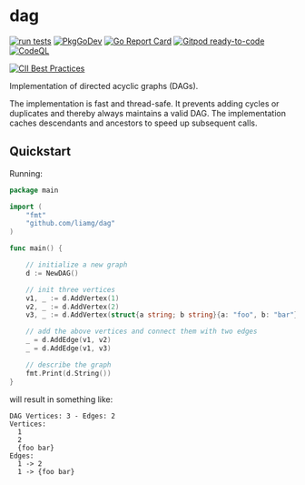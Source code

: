 # dag

[![run tests](https://github.com/liamg/dag/workflows/Run%20Tests/badge.svg?branch=master)](https://github.com/liamg/dag/actions?query=branch%3Amaster)
[![PkgGoDev](https://pkg.go.dev/badge/github.com/liamg/dag)](https://pkg.go.dev/github.com/liamg/dag)
[![Go Report Card](https://goreportcard.com/badge/github.com/liamg/dag)](https://goreportcard.com/report/github.com/liamg/dag)
[![Gitpod ready-to-code](https://img.shields.io/badge/Gitpod-ready--to--code-blue?logo=gitpod)](https://gitpod.io/#https://github.com/liamg/dag)
[![CodeQL](https://github.com/liamg/dag/actions/workflows/codeql-analysis.yml/badge.svg)](https://github.com/liamg/dag/actions/workflows/codeql-analysis.yml)
<!--[![Scorecards supply-chain security](https://github.com/liamg/dag/actions/workflows/scorecards.yml/badge.svg)](https://github.com/liamg/dag/actions/workflows/scorecards.yml)-->
[![CII Best Practices](https://bestpractices.coreinfrastructure.org/projects/6402/badge)](https://bestpractices.coreinfrastructure.org/projects/6402)


Implementation of directed acyclic graphs (DAGs).

The implementation is fast and thread-safe. It prevents adding cycles or 
duplicates and thereby always maintains a valid DAG. The implementation caches
descendants and ancestors to speed up subsequent calls. 

<!--
github.com/liamg/dag:

3.770388s to add 597871 vertices and 597870 edges
1.578741s to get descendants
0.143887s to get descendants 2nd time
0.444065s to get descendants ordered
0.000008s to get children
1.301297s to transitively reduce the graph with caches poupulated
2.723708s to transitively reduce the graph without caches poupulated
0.168572s to delete an edge from the root


"github.com/hashicorp/terraform/dag":

3.195338s to add 597871 vertices and 597870 edges
1.121812s to get descendants
1.803096s to get descendants 2nd time
3.056972s to transitively reduce the graph
-->




## Quickstart

Running: 

``` go
package main

import (
	"fmt"
	"github.com/liamg/dag"
)

func main() {

	// initialize a new graph
	d := NewDAG()

	// init three vertices
	v1, _ := d.AddVertex(1)
	v2, _ := d.AddVertex(2)
	v3, _ := d.AddVertex(struct{a string; b string}{a: "foo", b: "bar"})

	// add the above vertices and connect them with two edges
	_ = d.AddEdge(v1, v2)
	_ = d.AddEdge(v1, v3)

	// describe the graph
	fmt.Print(d.String())
}
```

will result in something like:

```
DAG Vertices: 3 - Edges: 2
Vertices:
  1
  2
  {foo bar}
Edges:
  1 -> 2
  1 -> {foo bar}
```

